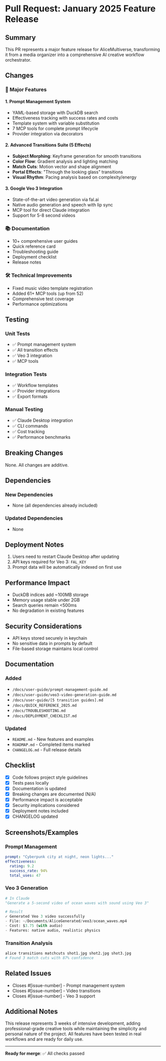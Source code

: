 # Pull Request: January 2025 Feature Release

## Summary

This PR represents a major feature release for AliceMultiverse, transforming it from a media organizer into a comprehensive AI creative workflow orchestrator.

## Changes

### 🎯 Major Features

#### 1. Prompt Management System
- YAML-based storage with DuckDB search
- Effectiveness tracking with success rates and costs
- Template system with variable substitution
- 7 MCP tools for complete prompt lifecycle
- Provider integration via decorators

#### 2. Advanced Transitions Suite (5 Effects)
- **Subject Morphing**: Keyframe generation for smooth transitions
- **Color Flow**: Gradient analysis and lighting matching
- **Match Cuts**: Motion vector and shape alignment
- **Portal Effects**: "Through the looking glass" transitions
- **Visual Rhythm**: Pacing analysis based on complexity/energy

#### 3. Google Veo 3 Integration
- State-of-the-art video generation via fal.ai
- Native audio generation and speech with lip sync
- MCP tool for direct Claude integration
- Support for 5-8 second videos

### 📚 Documentation
- 10+ comprehensive user guides
- Quick reference card
- Troubleshooting guide
- Deployment checklist
- Release notes

### 🛠️ Technical Improvements
- Fixed music video template registration
- Added 61+ MCP tools (up from 52)
- Comprehensive test coverage
- Performance optimizations

## Testing

### Unit Tests
- ✅ Prompt management system
- ✅ All transition effects
- ✅ Veo 3 integration
- ✅ MCP tools

### Integration Tests
- ✅ Workflow templates
- ✅ Provider integrations
- ✅ Export formats

### Manual Testing
- ✅ Claude Desktop integration
- ✅ CLI commands
- ✅ Cost tracking
- ✅ Performance benchmarks

## Breaking Changes

None. All changes are additive.

## Dependencies

### New Dependencies
- None (all dependencies already included)

### Updated Dependencies
- None

## Deployment Notes

1. Users need to restart Claude Desktop after updating
2. API keys required for Veo 3: `FAL_KEY`
3. Prompt data will be automatically indexed on first use

## Performance Impact

- DuckDB indices add ~100MB storage
- Memory usage stable under 2GB
- Search queries remain <500ms
- No degradation in existing features

## Security Considerations

- API keys stored securely in keychain
- No sensitive data in prompts by default
- File-based storage maintains local control

## Documentation

### Added
- `/docs/user-guide/prompt-management-guide.md`
- `/docs/user-guide/veo3-video-generation-guide.md`
- `/docs/user-guide/[5 transition guides].md`
- `/docs/QUICK_REFERENCE_2025.md`
- `/docs/TROUBLESHOOTING.md`
- `/docs/DEPLOYMENT_CHECKLIST.md`

### Updated
- `README.md` - New features and examples
- `ROADMAP.md` - Completed items marked
- `CHANGELOG.md` - Full release details

## Checklist

- [x] Code follows project style guidelines
- [x] Tests pass locally
- [x] Documentation is updated
- [x] Breaking changes are documented (N/A)
- [x] Performance impact is acceptable
- [x] Security implications considered
- [x] Deployment notes included
- [x] CHANGELOG updated

## Screenshots/Examples

### Prompt Management
```yaml
prompt: "Cyberpunk city at night, neon lights..."
effectiveness:
  rating: 9.2
  success_rate: 94%
  total_uses: 47
```

### Veo 3 Generation
```python
# In Claude
"Generate a 5-second video of ocean waves with sound using Veo 3"

# Result
✓ Generated Veo 3 video successfully
- File: ~/Documents/AliceGenerated/veo3/ocean_waves.mp4
- Cost: $3.75 (with audio)
- Features: native audio, realistic physics
```

### Transition Analysis
```bash
alice transitions matchcuts shot1.jpg shot2.jpg shot3.jpg
# Found 3 match cuts with 87% confidence
```

## Related Issues

- Closes #[issue-number] - Prompt management system
- Closes #[issue-number] - Video transitions
- Closes #[issue-number] - Veo 3 support

## Additional Notes

This release represents 3 weeks of intensive development, adding professional-grade creative tools while maintaining the simplicity and personal nature of the project. All features have been tested in real workflows and are ready for daily use.

---

**Ready for merge**: ✅ All checks passed